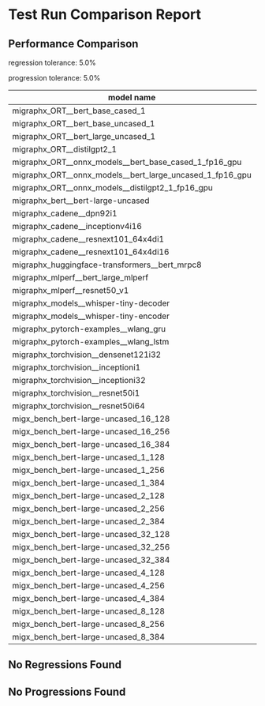# Test Run Comparison Report

## Performance Comparison

regression tolerance: 5.0%

progression tolerance: 5.0%

|model name|exit_status|analysis|old_time_ms|new_time_ms|change_ms|percent_change|
|---|---|---|---|---|---|---|
|migraphx_ORT__bert_base_cased_1|PASS|progression|91.9651|85.6733|-6.2918|-6.84%|
|migraphx_ORT__bert_base_uncased_1|PASS|within tol|89.8483|93.0272|3.1789|3.54%|
|migraphx_ORT__bert_large_uncased_1|PASS|within tol|260.1904|258.431|-1.7594|-0.68%|
|migraphx_ORT__distilgpt2_1|PASS|within tol|31.5065|31.0304|-0.4762|-1.51%|
|migraphx_ORT__onnx_models__bert_base_cased_1_fp16_gpu|Numerics|within tol|83.9261|82.3073|-1.6187|-1.93%|
|migraphx_ORT__onnx_models__bert_large_uncased_1_fp16_gpu|Numerics|regression|240.7538|274.8296|34.0758|14.15%|
|migraphx_ORT__onnx_models__distilgpt2_1_fp16_gpu|Numerics|within tol|40.3626|39.9241|-0.4386|-1.09%|
|migraphx_bert__bert-large-uncased|PASS|progression|404.0118|378.9233|-25.0885|-6.21%|
|migraphx_cadene__dpn92i1|PASS|regression|171.0632|433.3239|262.2607|153.31%|
|migraphx_cadene__inceptionv4i16|PASS|within tol|5674.2483|5595.699|-78.5493|-1.38%|
|migraphx_cadene__resnext101_64x4di1|PASS|regression|319.8017|350.8182|31.0165|9.7%|
|migraphx_cadene__resnext101_64x4di16|PASS|within tol|5188.7771|5166.5223|-22.2548|-0.43%|
|migraphx_huggingface-transformers__bert_mrpc8|PASS|within tol|379.8405|384.8007|4.9602|1.31%|
|migraphx_mlperf__bert_large_mlperf|Numerics|progression|615.0845|502.3912|-112.6933|-18.32%|
|migraphx_mlperf__resnet50_v1|PASS|regression|87.5187|95.5354|8.0166|9.16%|
|migraphx_models__whisper-tiny-decoder|PASS|progression|33.2301|31.3145|-1.9156|-5.76%|
|migraphx_models__whisper-tiny-encoder|Numerics|progression|197.0663|180.8036|-16.2628|-8.25%|
|migraphx_pytorch-examples__wlang_gru|PASS|progression|86.5258|77.139|-9.3868|-10.85%|
|migraphx_pytorch-examples__wlang_lstm|PASS|progression|43.9293|40.1092|-3.8201|-8.7%|
|migraphx_torchvision__densenet121i32|PASS|regression|1481.0982|1664.518|183.4197|12.38%|
|migraphx_torchvision__inceptioni1|PASS|within tol|212.5907|210.5846|-2.0061|-0.94%|
|migraphx_torchvision__inceptioni32|PASS|within tol|5786.9648|5818.3848|31.4199|0.54%|
|migraphx_torchvision__resnet50i1|PASS|within tol|87.8327|87.2771|-0.5556|-0.63%|
|migraphx_torchvision__resnet50i64|PASS|within tol|5937.4086|5847.8817|-89.527|-1.51%|
|migx_bench_bert-large-uncased_16_128|PASS|progression|2741.5058|2542.6023|-198.9035|-7.26%|
|migx_bench_bert-large-uncased_16_256|PASS|within tol|4038.2567|4104.9566|66.6999|1.65%|
|migx_bench_bert-large-uncased_16_384|Numerics|within tol|5797.9821|5920.4704|122.4883|2.11%|
|migx_bench_bert-large-uncased_1_128|PASS|progression|320.2883|158.7854|-161.5029|-50.42%|
|migx_bench_bert-large-uncased_1_256|PASS|within tol|260.7635|268.5095|7.7459|2.97%|
|migx_bench_bert-large-uncased_1_384|PASS|within tol|368.0642|371.229|3.1648|0.86%|
|migx_bench_bert-large-uncased_2_128|PASS|within tol|400.246|410.9941|10.7481|2.69%|
|migx_bench_bert-large-uncased_2_256|PASS|regression|596.3193|670.2538|73.9345|12.4%|
|migx_bench_bert-large-uncased_2_384|PASS|within tol|828.275|852.0254|23.7504|2.87%|
|migx_bench_bert-large-uncased_32_128|PASS|within tol|5221.4575|5147.4086|-74.0489|-1.42%|
|migx_bench_bert-large-uncased_32_256|PASS|within tol|8206.6131|8135.3355|-71.2775|-0.87%|
|migx_bench_bert-large-uncased_32_384|Numerics|within tol|11264.9895|11252.679|-12.3105|-0.11%|
|migx_bench_bert-large-uncased_4_128|PASS|within tol|719.082|710.8082|-8.2738|-1.15%|
|migx_bench_bert-large-uncased_4_256|PASS|within tol|1126.6969|1084.5802|-42.1167|-3.74%|
|migx_bench_bert-large-uncased_4_384|PASS|within tol|1579.0317|1534.4345|-44.5973|-2.82%|
|migx_bench_bert-large-uncased_8_128|PASS|regression|1283.7215|1403.7264|120.0049|9.35%|
|migx_bench_bert-large-uncased_8_256|PASS|within tol|2104.2903|2140.1996|35.9093|1.71%|
|migx_bench_bert-large-uncased_8_384|PASS|within tol|2988.8713|2990.1407|1.2693|0.04%|

## No Regressions Found

## No Progressions Found


